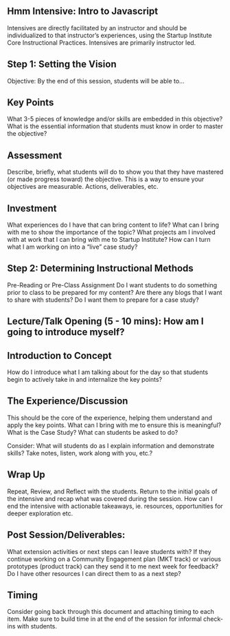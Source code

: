 ## **Hmm Intensive: Intro to Javascript**

Intensives are directly facilitated by an instructor and should be individualized to that instructor’s experiences, using the Startup Institute Core Instructional Practices. Intensives are primarily instructor led.

## Step 1:  Setting the Vision

Objective: By the end of this session, students will be able to…

## Key Points

What 3-5 pieces of knowledge and/or skills are embedded in this objective? What is the essential information that students must know in order to master the objective? 

## Assessment

Describe, briefly, what students will do to show you that they have mastered (or made progress toward) the objective. This is a way to ensure your objectives are measurable.  Actions, deliverables, etc.

## Investment

What experiences do I have that can bring content to life?
What can I bring with me to show the importance of the topic?
What projects am I involved with at work that I can bring with me to Startup Institute?
How can I turn what I am working on into a “live” case study?

## Step 2:  Determining Instructional Methods

Pre-Reading or Pre-Class Assignment
Do I want students to do something prior to class to be prepared for my content?  Are there any blogs that I want to share with students? Do I want them to prepare for a case study?

## Lecture/Talk Opening (5 - 10 mins): How am I going to introduce myself?

## Introduction to Concept

How do I introduce what I am talking about for the day so that students begin to actively take in and internalize the key points?

## The Experience/Discussion

This should be the core of the experience, helping them understand and apply the key points.  What can I bring with me to ensure this is meaningful? What is the Case Study? What can students be asked to do?

Consider: What will students do as I explain information and demonstrate skills?  Take notes, listen, work along with you, etc.?

## Wrap Up

Repeat, Review, and Reflect with the students. Return to the initial goals of the intensive and recap what was covered during the session. How can I end the intensive with actionable takeaways, ie. resources, opportunities for deeper exploration etc.

## Post Session/Deliverables:

What extension activities or next steps can I leave students with? If they continue working on a Community Engagement plan (MKT track) or various prototypes (product track) can they send it to me next week for feedback? Do I have other resources I can direct them to as a next step?

## Timing

Consider going back through this document and attaching timing to each item. Make sure to build time in at the end of the session for informal check-ins with students.